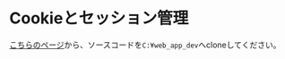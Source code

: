 ﻿# Cookieとセッション管理

[こちらのページ](https://classroom.github.com/a/CKQpGriB)から、ソースコードを`C:¥web_app_dev`へcloneしてください。
